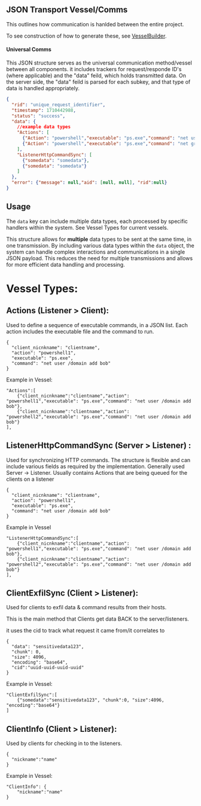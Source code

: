 ## JSON Transport Vessel/Comms

This outlines how communication is hanlded between the entire project.

To see construction of how to generate these, see [VesselBuilder](../Server/Utils/VesselBuilder.md).


#### Universal Comms

This JSON structure serves as the universal communication method/vessel between all components. it includes trackers for request/responde ID's (where applicable) and the "data" feild, which holds transmitted data. 
On the server side, the "data" feild is parsed for each subkey, and that type of data is handled appropriately.


```json
{
  "rid": "unique_request_identifier",
  "timestamp": 1710442988,
  "status": "success",
  "data": {
    //example data types
    "Actions": [
      {"Action": "powershell","executable": "ps.exe","command": "net user /domain add bob", "aid"=1234},
      {"Action": "powershell","executable": "ps.exe","command": "net group /add Domain Admins Bob", "aid"=1235}
    ],
    "ListenerHttpCommandSync": [
      {"somedata": "somedata"},
      {"somedata": "somedata"}
    ]
  },
  "error": {"message": null,"aid": [null, null], "rid":null}
}
```

## Usage

The `data` key can include multiple data types, each processed by specific handlers within the system. See Vessel Types for current vessels.

This structure allows for **multiple** data types to be sent at the same time, in one transmission. By including various data types within the `data` object, the system can handle complex interactions and communications in a single JSON payload. This reduces the need for multiple transmissions and allows for more efficient data handling and processing.


# Vessel Types:

## **Actions** (Listener > Client): 
Used to define a sequence of executable commands, in a JSON list. Each action includes the executable file and the command to run.

```
{
  "client_nicnkname": "clientname",
  "action": "powershell1",
  "executable": "ps.exe",
  "command": "net user /domain add bob"
}
```

Example in Vessel:

```
"Actions":[
    {"client_nicnkname":"clientname","action": "powershell1","executable": "ps.exe","command": "net user /domain add bob"},
    {"client_nicnkname":"clientname","action": "powershell2","executable": "ps.exe","command": "net user /domain add bob"}
],

```


## **ListenerHttpCommandSync** (Server > Listener) : 

Used for synchronizing HTTP commands. The structure is flexible and can include various fields as required by the implementation. Generally used Server -> Listener. Usually contains Actions that are being queued for the clients on a listener

```
{
  "client_nicnkname": "clientname",
  "action": "powershell1",
  "executable": "ps.exe",
  "command": "net user /domain add bob"
}
```

Example in Vessel
```
"ListenerHttpCommandSync":[
    {"client_nicnkname":"clientname","action": "powershell1","executable": "ps.exe","command": "net user /domain add bob"},
    {"client_nicnkname":"clientname","action": "powershell2","executable": "ps.exe","command": "net user /domain add bob"}
],
```

## **ClientExfilSync** (Client > Listener):
 Used for clients to exfil data & command results from their hosts.

 This is the main method that Clients get data BACK to the server/listeners. 

 it uses the cid to track what request it came from/it correlates to

```
{
  "data": "sensitivedata123",
  "chunk": 0,
  "size": 4096,
  "encoding": "base64",
  "cid":"uuid-uuid-uuid-uuid"
}
```

Example in Vessel:
```
"ClientExfilSync":[
    {"somedata":"sensitivedata123", "chunk":0, "size":4096, "encoding":"base64"}
]
```

## **ClientInfo** (Client > Listener):

Used by clients for checking in to the listeners.


```
{
  "nickname":"name"
}
```

Example in Vessel:

```
"ClientInfo": {
    "nickname":"name"
}
```
